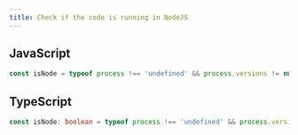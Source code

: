 ```yaml
---
title: Check if the code is running in NodeJS
---
```


## JavaScript
```js
const isNode = typeof process !== 'undefined' && process.versions != null && process.versions.node != null
```

## TypeScript
```ts
const isNode: boolean = typeof process !== 'undefined' && process.versions != null && process.versions.node != null
```

